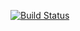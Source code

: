 [![Build Status](https://travis-ci.org/nlnwa/maalfrid-api.svg?branch=master)](https://travis-ci.org/nlnwa/maalfrid-api)
